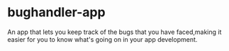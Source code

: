 #  bughandler-app
An app that lets you keep track of the bugs that you have faced,making it easier for you to know what's going on in your app development.
